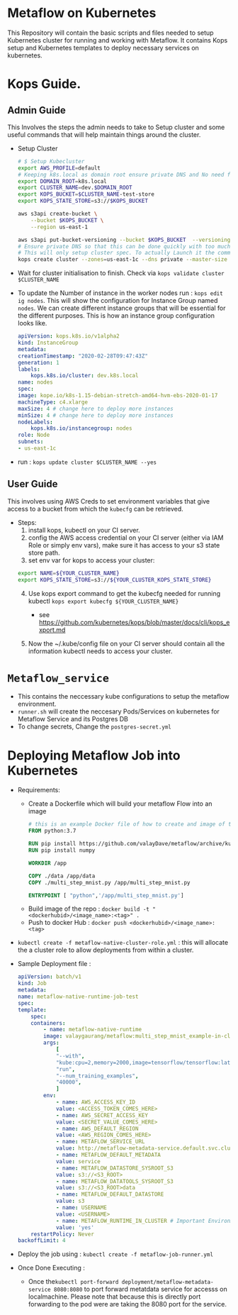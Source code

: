 # Metaflow on Kubernetes

This Repository will contain the basic scripts and files needed to setup Kubernetes cluster for running and working with Metaflow. 
It contains Kops setup and Kubernetes templates to deploy necessary services on kubernetes. 

# Kops Guide. 

## Admin Guide 
This Involves the steps the admin needs to take to Setup cluster and some useful commands that will help maintain things around the cluster. 

- Setup Cluster 
    ```sh
    # $ Setup Kubecluster
    export AWS_PROFILE=default
    # Keeping k8s.local as domain root ensure private DNS and No need for Public DNS. 
    export DOMAIN_ROOT=k8s.local
    export CLUSTER_NAME=dev.$DOMAIN_ROOT
    export KOPS_BUCKET=$CLUSTER_NAME-test-store
    export KOPS_STATE_STORE=s3://$KOPS_BUCKET

    aws s3api create-bucket \
        --bucket $KOPS_BUCKET \
        --region us-east-1

    aws s3api put-bucket-versioning --bucket $KOPS_BUCKET  --versioning-configuration Status=Enabled
    # Ensure private DNS so that this can be done quickly with too much route53 setup. 
    # This will only setup cluster spec. To actually Launch it the command needs to run with ``--yes``
    kops create cluster --zones=us-east-1c --dns private --master-size t2.micro --master-count 3 --node-size c4.xlarge --node-count 3 $CLUSTER_NAME
    ```
- Wait for cluster initialisation to finish. Check via ``kops validate cluster $CLUSTER_NAME``

- To update the Number of instance in the worker nodes run : ``kops edit ig nodes``. This will show the configuration for Instance Group named `nodes`. We can create different instance groups that will be essential for the different purposes. This is how an instance group configuration looks like.
    ```yml
    apiVersion: kops.k8s.io/v1alpha2
    kind: InstanceGroup
    metadata:
    creationTimestamp: "2020-02-28T09:47:43Z"
    generation: 1
    labels:
        kops.k8s.io/cluster: dev.k8s.local
    name: nodes
    spec:
    image: kope.io/k8s-1.15-debian-stretch-amd64-hvm-ebs-2020-01-17
    machineType: c4.xlarge
    maxSize: 4 # change here to deploy more instances
    minSize: 4 # change here to deploy more instances
    nodeLabels:
        kops.k8s.io/instancegroup: nodes
    role: Node
    subnets:
    - us-east-1c
    ```
- run : ``kops update cluster $CLUSTER_NAME --yes``

## User Guide

This involves using AWS Creds to set environment variables that give access to a bucket from which the `kubecfg` can be retrieved.

- Steps:
    1. install kops, kubectl on your CI server.
    2. config the AWS access credential on your CI server (either via IAM Role or simply env vars), make sure it has access to your s3 state store path.
    3. set env var for kops to access your cluster:
    ```sh
    export NAME=${YOUR_CLUSTER_NAME}
    export KOPS_STATE_STORE=s3://${YOUR_CLUSTER_KOPS_STATE_STORE}
    ```
    4. Use kops export command to get the kubecfg needed for running kubectl
    ``kops export kubecfg ${YOUR_CLUSTER_NAME}``
        - see https://github.com/kubernetes/kops/blob/master/docs/cli/kops_export.md

    5. Now the ~/.kube/config file on your CI server should contain all the information kubectl needs to access your cluster.


# `Metaflow_service` 

- This contains the neccessary kube configurations to setup the metaflow environment. 
- `runner.sh` will create the neccesary Pods/Services on kubernetes for Metaflow Service and its Postgres DB
- To change secrets, Change the `postgres-secret.yml`

# Deploying Metaflow Job into Kubernetes

- Requirements:
    - Create a Dockerfile which will build your metaflow Flow into an image
        ```dockerfile
        # this is an example Docker file of how to create and image of the Metaflow Run and Put it on Kubernetes. 
        FROM python:3.7

        RUN pip install https://github.com/valayDave/metaflow/archive/kube_cpu_stable.zip
        RUN pip install numpy

        WORKDIR /app

        COPY ./data /app/data
        COPY ./multi_step_mnist.py /app/multi_step_mnist.py

        ENTRYPOINT [ "python",'/app/multi_step_mnist.py']
        ``` 
    - Build image of the repo : `docker build -t "<dockerhubid>/<image_name>:<tag>" .`
    - Push to docker Hub : `docker push <dockerhubid>/<image_name>:<tag>`     

- ``kubectl create -f metaflow-native-cluster-role.yml`` : this will allocate the a cluster role to allow deployments from within a cluster. 
- Sample Deployment file : 
    ```yml
    apiVersion: batch/v1
    kind: Job
    metadata:
    name: metaflow-native-runtime-job-test
    spec:
    template:
        spec:
        containers:
            - name: metaflow-native-runtime
            image: valaygaurang/metaflow:multi_step_mnist_example-in-cluster # Image of the Metaflow Run. 
            args:
                [
                "--with",
                "kube:cpu=2,memory=2000,image=tensorflow/tensorflow:latest-py3",
                "run",
                "--num_training_examples",
                "40000",
                ]
            env:
                - name: AWS_ACCESS_KEY_ID
                value: <ACCESS_TOKEN_COMES_HERE>
                - name: AWS_SECRET_ACCESS_KEY
                value: <SECRET_VALUE_COMES_HERE>
                - name: AWS_DEFAULT_REGION
                value: <AWS_REGION_COMES_HERE>
                - name: METAFLOW_SERVICE_URL
                value: http://metaflow-metadata-service.default.svc.cluster.local/ # $ This is what is set in the Metaflow_service/service_app/metaflow-metadata-service-deployment.yaml
                - name: METAFLOW_DEFAULT_METADATA
                value: service
                - name: METAFLOW_DATASTORE_SYSROOT_S3
                value: s3://<S3_ROOT>
                - name: METAFLOW_DATATOOLS_SYSROOT_S3
                value: s3://<S3_ROOT>data
                - name: METAFLOW_DEFAULT_DATASTORE
                value: s3
                - name: USERNAME
                value: <USERNAME> 
                - name: METAFLOW_RUNTIME_IN_CLUSTER # Important Environment variable to make it run with a Kube Cluster. 
                value: 'yes'
        restartPolicy: Never
    backoffLimit: 4
    ```
- Deploy the job using : ``kubectl create -f metaflow-job-runner.yml``
- Once Done Executing : 
    - Once the``kubectl port-forward deployment/metaflow-metadata-service 8080:8080`` to port forward metatdata service for accesss on localmachine. Please note that because this is directly port forwarding to the pod were are taking the 8080 port for the service. 
